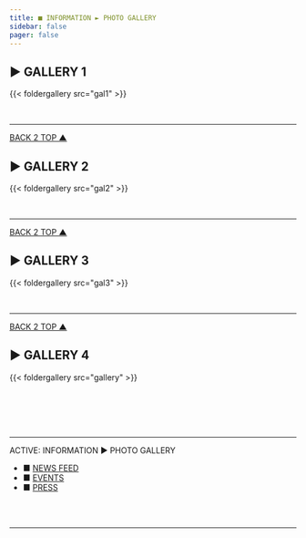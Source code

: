 ```yaml
---
title: ■ INFORMATION ► PHOTO GALLERY
sidebar: false
pager: false
---
```


## ► GALLERY 1

{{< foldergallery src="gal1" >}}

<br>

<hr>

<p style="text-align:left;"><a href="#top">BACK 2 TOP ▲</a></p>

## ► GALLERY 2

{{< foldergallery src="gal2" >}}

<br>

<hr>

<p style="text-align:left;"><a href="#top">BACK 2 TOP ▲</a></p>

## ► GALLERY 3

{{< foldergallery src="gal3" >}}

<br>

<hr>

<p style="text-align:left;"><a href="#top">BACK 2 TOP ▲</a></p>

## ► GALLERY 4

{{< foldergallery src="gallery" >}}

<br>
<br>
<br>
<br>

<hr class="bottom-menu-hr">
<div align="left"> 
<div class="active-section-1"> 
<div class="active-section-current"> ACTIVE: INFORMATION ► PHOTO GALLERY </div>
<div class="active-section-2">
<div class="bottom-buttons-links">

<div class="bottom-menu-margin" style="text-indent:0px;">
<ul class="bottom-menu">
<li class="bottom-menu-li">■ <a href="/">NEWS FEED</a></li>
<li class="bottom-menu-li">■ <a href="/menu/events/">EVENTS</a></li>
<li class="bottom-menu-li">■ <a href="/menu/press/">PRESS</a></li>
</ul>

<br>
<br>

</div>

</div>

</div>

</div>

<hr class="bottom-menu-hr">
